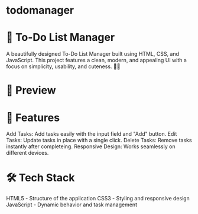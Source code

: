 # todomanager
# 🎯  To-Do List Manager
A beautifully designed To-Do List Manager built using HTML, CSS, and JavaScript. This project features a clean, modern, and appealing UI with a focus on simplicity, usability, and cuteness. 🌸✨

# 📸 Preview



# 🚀 Features
Add Tasks: Add tasks easily with the input field and "Add" button.
Edit Tasks: Update tasks in place with a single click.
Delete Tasks: Remove tasks instantly after completeing.
Responsive Design: Works seamlessly on different devices.
# 🛠️ Tech Stack
HTML5 - Structure of the application
CSS3 - Styling and responsive design
JavaScript - Dynamic behavior and task management

